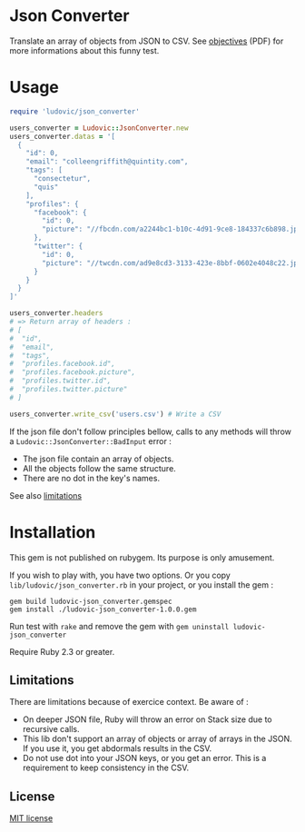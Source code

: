 Json Converter
==============

Translate an array of objects from JSON to CSV. See [objectives](overview.pdf)
(PDF) for more informations about this funny test.


# Usage

```ruby
require 'ludovic/json_converter'

users_converter = Ludovic::JsonConverter.new
users_converter.datas = '[
  {
    "id": 0,
    "email": "colleengriffith@quintity.com",
    "tags": [
      "consectetur",
      "quis"
    ],
    "profiles": {
      "facebook": {
        "id": 0,
        "picture": "//fbcdn.com/a2244bc1-b10c-4d91-9ce8-184337c6b898.jpg"
      },
      "twitter": {
        "id": 0,
        "picture": "//twcdn.com/ad9e8cd3-3133-423e-8bbf-0602e4048c22.jpg"
      }
    }
  }
]'

users_converter.headers
# => Return array of headers :
# [
#  "id",
#  "email",
#  "tags",
#  "profiles.facebook.id",
#  "profiles.facebook.picture",
#  "profiles.twitter.id",
#  "profiles.twitter.picture"
# ]

users_converter.write_csv('users.csv') # Write a CSV

```

If the json file don't follow principles bellow, calls to any methods will
throw a `Ludovic::JsonConverter::BadInput` error :

- The json file contain an array of objects.
- All the objects follow the same structure.
- There are no dot in the key's names.

See also [limitations](#limitations)


# Installation

This gem is not published on rubygem. Its purpose is only amusement.

If you wish to play with, you have two options. Or you copy
`lib/ludovic/json_converter.rb` in your project, or you install the gem :

```
gem build ludovic-json_converter.gemspec
gem install ./ludovic-json_converter-1.0.0.gem
```

Run test with `rake` and remove the gem with
`gem uninstall ludovic-json_converter`

Require Ruby 2.3 or greater.


Limitations
------------

There are limitations because of exercice context. Be aware of :

- On deeper JSON file, Ruby will throw an error on Stack size due to recursive
  calls.
- This lib don't support an array of objects or array of arrays in the JSON. If
  you use it, you get abdormals results in the CSV.
- Do not use dot into your JSON keys, or you get an error. This is a requirement
  to keep consistency in the CSV.


License
-------
[MIT license](LICENSE)
